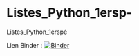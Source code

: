 # Listes_Python_1ersp-
Listes_Python_1erspé

Lien Binder : 
[![Binder](https://mybinder.org/badge_logo.svg)](https://mybinder.org/v2/gh/Arambaud/Listes_Python_1ersp-/TÊTE)
